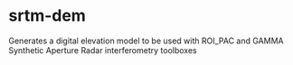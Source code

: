 srtm-dem
========

Generates a digital elevation model to be used with ROI_PAC and GAMMA Synthetic Aperture Radar interferometry toolboxes
